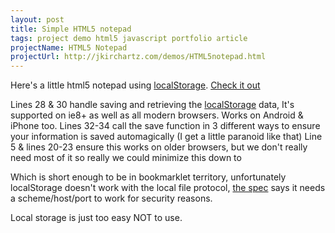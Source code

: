 ```yaml
---
layout: post
title: Simple HTML5 notepad
tags: project demo html5 javascript portfolio article
projectName: HTML5 Notepad
projectUrl: http://jkirchartz.com/demos/HTML5notepad.html
---
```


Here's a little html5 notepad using [localStorage](http://caniuse.com/#namevalue-storage). [Check it out](http://jkirchartz.com/demos/HTML5notepad.html)<!--more-->

<script src="https://gist.github.com/1394920.js?file=html5%20notepad">
</script>

Lines 28 &amp; 30 handle saving and retrieving the
[localStorage](http://en.wikipedia.org/wiki/Web_Storage) data, It's supported
on ie8+ as well as all modern browsers. Works on Android &amp; iPhone too. Lines
32-34 call the save function in 3 different ways to ensure your information is
saved automagically (I get a little paranoid like that) Line 5 &amp; lines 20-23
ensure this works on older browsers, but we don't really need most of it so
really we could minimize this down to

<script src="https://gist.github.com/1394920.js?file=html5notepad-small">
</script>

Which is short enough to be in bookmarklet territory, unfortunately
localStorage doesn't work with the local file protocol, [the
spec](http://dev.w3.org/html5/webstorage/#the-localstorage-attribute) says it
needs a scheme/host/port to work for security reasons.

Local storage is just too easy NOT to use.
